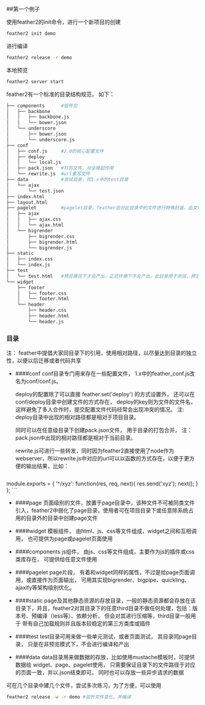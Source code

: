 ##第一个例子

使用feather2的init命令，进行一个新项目的创建

```sh
feather2 init demo
```

进行编译
```sh
feather2 release -r demo
```

本地预览
```sh
feather2 server start 
```

feather2有一个标准的目录结构规范， 如下：

```sh
├── components      #组件包
│   ├── backbone
│   │   ├── backbone.js
│   │   └── bower.json
│   └── underscore
│       ├── bower.json
│       └── underscore.js
├── conf
│   ├── conf.js     #2.0的核心配置文件
│   ├── deploy
│   │   └── local.js
│   ├── pack.json   #打包文件，对全局起作用
│   └── rewrite.js  #url重写文件
├── data            #测试目录，同1.x中的test目录
│   └── ajax
│       └── test.json
├── index.html
├── layout.html
├── pagelet         #pagelet目录，feather会对此目录中的文件进行特殊封装，此文件夹下的文件同widget
│   ├── ajax
│   │   ├── ajax.css
│   │   └── ajax.html
│   └── bigrender
│       ├── bigrender.css
│       ├── bigrender.html
│       └── bigrender.js
├── static
│   ├── index.css
│   └── index.js
├── test
│   └── test.html   #预览情况下才会产出，正式环境下不会产出，此目录用于测试，预览下于其他模板文件无异
└── widget
    ├── footer
    │   ├── footer.css
    │   └── footer.html
    └── header
        ├── header.css
        ├── header.html
        └── header.js
```

### 目录

注： feather中提倡大家同目录下的引用，使用相对路径，以尽量达到目录的独立性，以便以后迁移或者代码共享

* ####conf
    conf目录专门用来存在一些配置文件， 1.x中的feather_conf.js改名为conf/conf.js。

    deploy的配置除了可以直接 feather.set('deploy') 的方式设置外， 还可以在conf/deploy目录中创建文件的方式存在， deploy的key则为文件的文件名， 这样避免了多人合作时，提交配置文件代码经常会出现冲突的情况。 注: deploy目录中出现的相对路径都是相对于项目目录。

    同时可以在任意级目录下创建pack.json文件， 用于目录的打包合并， 注：pack.json中出现的相对路径都是相对于当前目录。

    rewrite.js可进行一些转发，同时因为feather2直接使用了node作为webserver，所以rewrite.js中对应的url可以以函数的方式存在，以便于更方便的输出结果，比如：

    ```js
module.exports = {
    '^/xyz': function(res, req, next){
        res.send('xyz');
        next();
    }
};
    ```

* ####page
    页面级别的文件，放置于page目录中，该种文件不可被同类文件引入，feather2中弱化了page目录，使用者可在项目目录下或任意除系统占用的目录外的目录中创建page文件

* ####widget
    模板组件， 由html、js、css等文件组成，widget之间和互相调用， 也可提供为page或pagelet页面使用

* ####components
    js组件， 由js、css等文件组成，主要作为js的插件或css类库存在， 可提供给任意文件使用

* ####pagelet
    page片段， 有着和widget同样的属性，不过是给page页面调用，或直接作为页面输出， 可用其实现bigrender、bigpipe、quickling、ajaxify等架构级别优化。
    
* ####static
    page及其他静态资源的存放目录，一般的静态资源都会存放在该目录下，并且，feather2对其目录下的任意third目录不做任何处理，包括：版本号、预编译（less等）、依赖分析， 但会对其进行压缩等，third目录一般用于 带有自己加载规则并且版本较稳定的第三方类库或插件

* ####test 
    test目录可用来做一些单元测试，或者页面测试， 其目录同page目录， 只是在非预览模式下，不会进行编译和产出

* ####data
    data目录用来做数据的存放，比如使用mustache模板时，可提供数据给 widget、page、pagelet使用， 只需要保证目录下的文件路径于对应的页面一致，并以.json结束即可。
    同时也可以存放一些异步请求的数据


可在几个目录中建几个文件，尝试多次练习，为了方便，可以使用

```sh
feather2 release -w -r demo #监听文件变化，并编译
```
